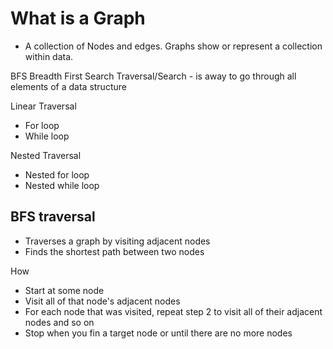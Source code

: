 # What is a Graph

- A collection of Nodes and edges. Graphs show or represent a collection within data.

BFS
Breadth First Search
Traversal/Search - is away to go through all elements of a data structure

Linear Traversal

- For loop
- While loop

Nested Traversal

- Nested for loop
- Nested while loop

## BFS traversal

- Traverses a graph by visiting adjacent nodes
- Finds the shortest path between two nodes

How

- Start at some node
- Visit all of that node's adjacent nodes
- For each node that was visited, repeat step 2 to visit all of their adjacent nodes and so on
- Stop when you fin a target node or until there are no more nodes
